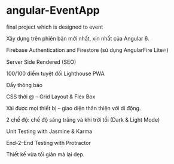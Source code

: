 # angular-EventApp
final project which is designed to event

Xây dựng trên phiên bản mới nhất, xịn nhất của Angular 6.

Firebase Authentication and Firestore (sử dụng AngularFire Lite🔥)

Server Side Rendered (SEO)

100/100 điểm tuyệt đối Lighthouse PWA

Đẩy thông báo

CSS thời @ – Grid Layout & Flex Box

Xài được mọi thiết bị – giao diện thân thiện với di động.

2 chế độ: chế độ sáng trăng và khi trời tối (Dark & Light Mode)

Unit Testing with Jasmine & Karma

End-2–End Testing with Protractor

Thiết kế vừa tối giản mà lại đẹp.
